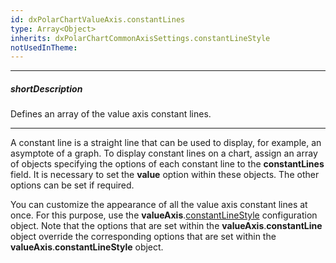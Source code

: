 ```yaml
---
id: dxPolarChartValueAxis.constantLines
type: Array<Object>
inherits: dxPolarChartCommonAxisSettings.constantLineStyle
notUsedInTheme: 
---
```

---
##### shortDescription
Defines an array of the value axis constant lines.

---
A constant line is a straight line that can be used to display, for example, an asymptote of a graph. To display constant lines on a chart, assign an array of objects specifying the options of each constant line to the **constantLines** field. It is necessary to set the **value** option within these objects. The other options can be set if required.

You can customize the appearance of all the value axis constant lines at once. For this purpose, use the **valueAxis**.[constantLineStyle](/api-reference/20%20Data%20Visualization%20Widgets/dxPolarChart/1%20Configuration/commonAxisSettings/constantLineStyle '/Documentation/ApiReference/Data_Visualization_Widgets/dxPolarChart/Configuration/valueAxis/constantLineStyle/') configuration object. Note that the options that are set within the **valueAxis**.**constantLine** object override the corresponding options that are set within the **valueAxis**.**constantLineStyle** object.